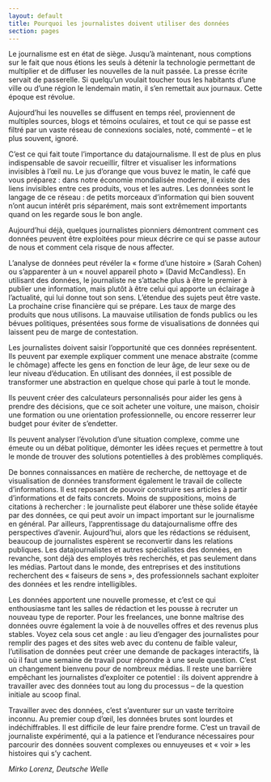 ```yaml
---
layout: default
title: Pourquoi les journalistes doivent utiliser des données
section: pages
---
```


Le journalisme est en état de siège. Jusqu’à maintenant, nous comptions sur le fait que nous étions les seuls à détenir la technologie permettant de multiplier et de diffuser les nouvelles de la nuit passée. La presse écrite servait de passerelle. Si quelqu’un voulait toucher tous les habitants d’une ville ou d’une région le lendemain matin, il s’en remettait aux journaux. Cette époque est révolue.

Aujourd’hui les nouvelles se diffusent en temps réel, proviennent de multiples sources, blogs et témoins oculaires, et tout ce qui se passe est filtré par un vaste réseau de connexions sociales, noté, commenté – et le plus souvent, ignoré.

C’est ce qui fait toute l’importance du datajournalisme. Il est de plus en plus indispensable de savoir recueillir, filtrer et visualiser les informations invisibles à l’œil nu. Le jus d’orange que vous buvez le matin, le café que vous préparez : dans notre économie mondialisée moderne, il existe des liens invisibles entre ces produits, vous et les autres. Les données sont le langage de ce réseau : de petits morceaux d’information qui bien souvent n’ont aucun intérêt pris séparément, mais sont extrêmement importants quand on les regarde sous le bon angle.

Aujourd’hui déjà, quelques journalistes pionniers démontrent comment ces données peuvent être exploitées pour mieux décrire ce qui se passe autour de nous et comment cela risque de nous affecter.

L’analyse de données peut révéler la « forme d’une histoire » (Sarah Cohen) ou s’apparenter à un « nouvel appareil photo » (David McCandless). En utilisant des données, le journaliste ne s’attache plus à être le premier à publier une information, mais plutôt à être celui qui apporte un éclairage à l’actualité, qui lui donne tout son sens. L’étendue des sujets peut être vaste. La prochaine crise financière qui se prépare. Les taux de marge des produits que nous utilisons. La mauvaise utilisation de fonds publics ou les bévues politiques, présentées sous forme de visualisations de données qui laissent peu de marge de contestation.

Les journalistes doivent saisir l’opportunité que ces données représentent. Ils peuvent par exemple expliquer comment une menace abstraite (comme le chômage) affecte les gens en fonction de leur âge, de leur sexe ou de leur niveau d’éducation. En utilisant des données, il est possible de transformer une abstraction en quelque chose qui parle à tout le monde.

Ils peuvent créer des calculateurs personnalisés pour aider les gens à prendre des décisions, que ce soit acheter une voiture, une maison, choisir une formation ou une orientation professionnelle, ou encore resserrer leur budget pour éviter de s’endetter.

Ils peuvent analyser l’évolution d’une situation complexe, comme une émeute ou un débat politique, démonter les idées reçues et permettre à tout le monde de trouver des solutions potentielles à des problèmes compliqués.

De bonnes connaissances en matière de recherche, de nettoyage et de visualisation de données transforment également le travail de collecte d’informations. Il est reposant de pouvoir construire ses articles à partir d’informations et de faits concrets. Moins de suppositions, moins de citations à rechercher : le journaliste peut élaborer une thèse solide étayée par des données, ce qui peut avoir un impact important sur le journalisme en général. Par ailleurs, l’apprentissage du datajournalisme offre des perspectives d’avenir. Aujourd’hui, alors que les rédactions se réduisent, beaucoup de journalistes espèrent se reconvertir dans les relations publiques. Les datajournalistes et autres spécialistes des données, en revanche, sont déjà des employés très recherchés, et pas seulement dans les médias. Partout dans le monde, des entreprises et des institutions recherchent des « faiseurs de sens », des professionnels sachant exploiter des données et les rendre intelligibles.

Les données apportent une nouvelle promesse, et c’est ce qui enthousiasme tant les salles de rédaction et les pousse à recruter un nouveau type de reporter. Pour les freelances, une bonne maîtrise des données ouvre également la voie à de nouvelles offres et des revenus plus stables. Voyez cela sous cet angle : au lieu d’engager des journalistes pour remplir des pages et des sites web avec du contenu de faible valeur, l’utilisation de données peut créer une demande de packages interactifs, là où il faut une semaine de travail pour répondre à une seule question. C’est un changement bienvenu pour de nombreux médias. Il reste une barrière empêchant les journalistes d’exploiter ce potentiel : ils doivent apprendre à travailler avec des données tout au long du processus – de la question initiale au scoop final.

Travailler avec des données, c’est s’aventurer sur un vaste territoire inconnu. Au premier coup d’œil, les données brutes sont lourdes et indéchiffrables. Il est difficile de leur faire prendre forme. C’est un travail de journaliste expérimenté, qui a la patience et l’endurance nécessaires pour parcourir des données souvent complexes ou ennuyeuses et « voir » les histoires qui s’y cachent.

_Mirko Lorenz, Deutsche Welle_